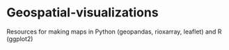 # Geospatial-visualizations
Resources for making maps in Python (geopandas, rioxarray, leaflet) and R (ggplot2)
